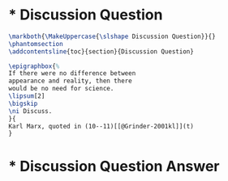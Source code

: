 # * Discussion Question
```latex
\markboth{\MakeUppercase{\slshape Discussion Question}}{}
\phantomsection
\addcontentsline{toc}{section}{Discussion Question}
```


```latex
\epigraphbox{%
If there were no difference between
appearance and reality, then there
would be no need for science.
\lipsum[2]
\bigskip
\ni Discuss.
}{
Karl Marx, quoted in (10--11)[[@Grinder-2001kl]](t)
}
```

# * Discussion Question Answer


